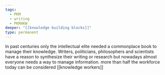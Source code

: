 ```yaml
---
tags:
  - PKM
  - writing
  - PKM4KW
deeper: "[[knowledge building blocks]]"
type: permanent
---
```

In past centuries only the intellectual elite needed a commonplace book to manage their knowledge. 
Writers, politicians, philosophers and scientists have a reason to synthesize their writing or research but nowadays almost everyone needs a way to manage information. more than half the workforce today can be considered [[knowledge workers]]